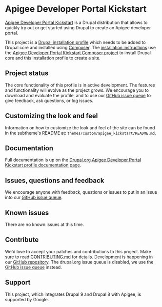 # Apigee Developer Portal Kickstart

[Apigee Developer Portal Kickstart](http://drupal.org/project/apigee_devportal_kickstart) is a Drupal distribution that allows to quickly try out or get started using Drupal to create an Apigee developer portal.

This project is a [Drupal installation profile](https://www.drupal.org/docs/8/distributions) which needs to be added to Drupal core and installed using [Composer](https://getcomposer.org). The [installation instructions](https://www.drupal.org/docs/8/modules/apigee-developer-portal-kickstart/get-started-with-kickstart)  use the [Apigee Developer Portal Kickstart Composer project](https://github.com/apigee/devportal-kickstart-project-composer) to install Drupal core and this installation profile to create a site.

## Project status

The core functionality of this profile is in active development. The features and functionality will evolve as the project grows. We encourage you to download and evaluate the profile, and to use our [GitHub issue queue](https://github.com/apigee/apigee-devportal-kickstart-drupal/issues) to give feedback, ask questions, or log issues.

## Customizing the look and feel
Information on how to customize the look and feel of the site can be found in the subtheme's README at: `themes/custom/apigee_kickstart/README.md`.

## Documentation

Full documentation is up on the [Drupal.org Apigee Developer Portal Kickstart profile documentation page](https://www.drupal.org/docs/8/modules/apigee-developer-portal-kickstart).

## Issues, questions and feedback

We encourage anyone with feedback, questions or issues to put in an issue into
our [GitHub issue queue](https://github.com/apigee/apigee-devportal-kickstart-drupal/issues).

## Known issues

There are no known issues at this time.

## Contribute

We'd love to accept your patches and contributions to this project. Make sure to read [CONTRIBUTING.md](CONTRIBUTING.md) for details.
Development is happening in our [GitHub repository](https://github.com/apigee/apigee-devportal-kickstart-drupal). The drupal.org issue
queue is disabled, we use the [GitHub issue queue](https://github.com/apigee/apigee-devportal-kickstart-drupal/issues) instead.

## Support

This project, which integrates Drupal 9 and Drupal 8 with Apigee, is supported by Google.
